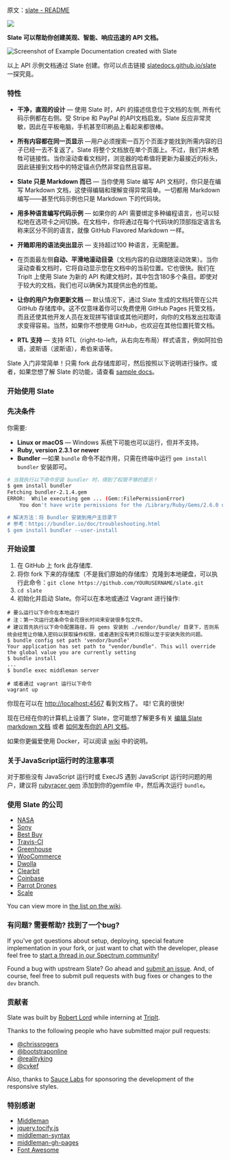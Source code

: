原文：[slate - README](https://github.com/slatedocs/slate)

![](https://upload-images.jianshu.io/upload_images/2648731-5d253471e6acc725.png?imageMogr2/auto-orient/strip%7CimageView2/2/w/1240)

**Slate 可以帮助你创建美观、智能、响应迅速的 API 文档。**

![Screenshot of Example Documentation created with Slate](https://upload-images.jianshu.io/upload_images/2648731-938213b7cf5843c2.png?imageMogr2/auto-orient/strip%7CimageView2/2/w/1240)


以上 API 示例文档通过 Slate 创建。你可以点击链接 [slatedocs.github.io/slate](https://slatedocs.github.io/slate) 一探究竟。


### 特性
* **干净，直观的设计** — 使用 Slate 时，API 的描述信息位于文档的左侧, 所有代码示例都在右侧。受 Stripe 和 PayPal 的API文档启发。Slate 反应非常灵敏，因此在平板电脑，手机甚至印刷品上看起来都很棒。

* **所有内容都在同一页显示** —用户必须搜索一百万个页面才能找到所需内容的日子已经一去不复返了。Slate 将整个文档放在单个页面上。不过，我们并未牺牲可链接性。当你滚动查看文档时，浏览器的哈希值将更新为最接近的标头，因此链接到文档中的特定锚点仍然非常自然且容易。

* **Slate 只是 Markdown 而已** — 当你使用 Slate 编写 API 文档时，你只是在编写 Markdown 文档，这使得编辑和理解变得异常简单。一切都用 Markdown 编写——甚至代码示例也只是 Markdown 下的代码块。

* **用多种语言编写代码示例** — 如果你的 API 需要绑定多种编程语言，也可以轻松地在选项卡之间切换。在文档中，你将通过在每个代码块的顶部指定语言名称来区分不同的语言，就像 GitHub Flavored Markdown 一样。

* **开箱即用的语法突出显示** — 支持超过100 种语言，无需配置。

* 在页面最左侧**自动、平滑地滚动目录**（文档内容的自动跟随滚动效果）。当你滚动查看文档时，它将自动显示您在文档中的当前位置。它也很快。我们在 TripIt 上使用 Slate 为新的 API 构建文档时，其中包含180多个条目。即使对于较大的文档，我们也可以确保为其提供出色的性能。

* **让你的用户为你更新文档** — 默认情况下，通过 Slate 生成的文档托管在公共 GitHub 存储库中。这不仅意味着你可以免费使用 GitHub Pages 托管文档，而且还使其他开发人员在发现拼写错误或其他问题时，向你的文档发出拉取请求变得容易。当然，如果你不想使用 GitHub，也欢迎在其他位置托管文档。

* **RTL 支持** — 支持 RTL（right-to-left，从右向左布局）样式语言，例如阿拉伯语，波斯语（波斯语），希伯来语等。

Slate 入门非常简单！只需 fork 此存储库即可，然后按照以下说明进行操作。或者，如果您想了解 Slate 的功能，请查看  [sample docs](https://slatedocs.github.io/slate/)。

### 开始使用 Slate

### 先决条件

你需要:

 - **Linux or macOS** — Windows 系统下可能也可以运行，但并不支持。
 - **Ruby, version 2.3.1 or newer**
 - **Bundler** —如果 `bundle` 命令不起作用，只需在终端中运行 `gem install bundler` 安装即可。

```bash
# 当我执行以下命令安装 bundler 时，得到了权限不够的提示！
$ gem install bundler
Fetching bundler-2.1.4.gem
ERROR:  While executing gem ... (Gem::FilePermissionError)
    You don't have write permissions for the /Library/Ruby/Gems/2.6.0 directory.

# 解决方法：将 Bundler 安装到用户主目录下
# 参考：https://bundler.io/doc/troubleshooting.html
$ gem install bundler --user-install
```

### 开始设置

1. 在 GitHub 上 fork 此存储库.
2. 将你 fork 下来的存储库（不是我们原始的存储库）克隆到本地硬盘，可以执行此命令：`git clone https://github.com/YOURUSERNAME/slate.git`
3. `cd slate`
4. 初始化并启动 Slate。你可以在本地或通过 Vagrant 进行操作:

```shell
# 要么运行以下命令在本地运行
# 注：第一次运行这条命令会花很长时间来安装很多包文件。
# 建议首先执行以下命令配置路径，将 gems 安装到 ./vendor/bundle/ 目录下，否则系统会经常让你输入密码以获取操作权限，或者遇到没有拷贝权限以至于安装失败的问题。
$ bundle config set path 'vendor/bundle'
Your application has set path to "vendor/bundle". This will override the global value you are currently setting
$ bundle install
...
$ bundle exec middleman server

# 或者通过 vagrant 运行以下命令
vagrant up
```

你现在可以在 <http://localhost:4567> 看到文档了。 哇! 它真的很快!

现在已经在你的计算机上设置了 Slate，您可能想了解更多有关 [编辑 Slate markdown 文档](https://github.com/slatedocs/slate/wiki/Markdown-Syntax) 或者 [如何发布你的 API 文档](https://github.com/slatedocs/slate/wiki/Deploying-Slate)。

如果你更偏爱使用 Docker，可以阅读 [wiki](https://github.com/slatedocs/slate/wiki/Docke) 中的说明。

### 关于JavaScript运行时的注意事项

对于那些没有 JavaScript 运行时或 ExecJS 遇到 JavaScript 运行时问题的用户，建议将 [rubyracer gem](https://github.com/cowboyd/therubyracer) 添加到你的gemfile 中，然后再次运行 `bundle`。

### 使用 Slate 的公司

* [NASA](https://api.nasa.gov)
* [Sony](http://developers.cimediacloud.com)
* [Best Buy](https://bestbuyapis.github.io/api-documentation/)
* [Travis-CI](https://docs.travis-ci.com/api/)
* [Greenhouse](https://developers.greenhouse.io/harvest.html)
* [WooCommerce](http://woocommerce.github.io/woocommerce-rest-api-docs/)
* [Dwolla](https://docs.dwolla.com/)
* [Clearbit](https://clearbit.com/docs)
* [Coinbase](https://developers.coinbase.com/api)
* [Parrot Drones](http://developer.parrot.com/docs/bebop/)
* [Scale](https://docs.scaleapi.com/)

You can view more in [the list on the wiki](https://github.com/slatedocs/slate/wiki/Slate-in-the-Wild).

### 有问题? 需要帮助? 找到了一个bug?

If you've got questions about setup, deploying, special feature implementation in your fork, or just want to chat with the developer, please feel free to [start a thread in our Spectrum community](https://spectrum.chat/slate)!

Found a bug with upstream Slate? Go ahead and [submit an issue](https://github.com/slatedocs/slate/issues). And, of course, feel free to submit pull requests with bug fixes or changes to the `dev` branch.

### 贡献者

Slate was built by [Robert Lord](https://lord.io) while interning at [TripIt](https://www.tripit.com/).

Thanks to the following people who have submitted major pull requests:

- [@chrissrogers](https://github.com/chrissrogers)
- [@bootstraponline](https://github.com/bootstraponline)
- [@realityking](https://github.com/realityking)
- [@cvkef](https://github.com/cvkef)

Also, thanks to [Sauce Labs](http://saucelabs.com) for sponsoring the development of the responsive styles.

### 特别感谢

- [Middleman](https://github.com/middleman/middleman)
- [jquery.tocify.js](https://github.com/gfranko/jquery.tocify.js)
- [middleman-syntax](https://github.com/middleman/middleman-syntax)
- [middleman-gh-pages](https://github.com/edgecase/middleman-gh-pages)
- [Font Awesome](http://fortawesome.github.io/Font-Awesome/)

